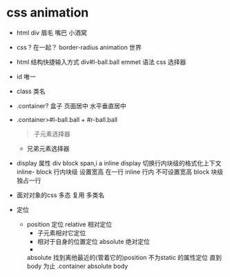 # css animation


- html
  div
  眉毛
  嘴巴
  小酒窝

- css
  ? 在一起？
  border-radius
  animation 世界


- html 结构快捷输入方式
  div#l-ball.ball  emmet 语法 css 选择器

- id 唯一
- class 类名
- .container?
  盒子 页面居中
  水平垂直居中
- .container>#l-ball.ball + #r-ball.ball
   > 子元素选择器
   + 兄弟元素选择器


- display 属性
  div block
  span,i a inline
  display 切换行内块级的格式化上下文
  inline- block 行内块级 设置宽高 在一行
  inline 行内 不可设置宽高
  block 块级 独占一行


- 面对对象的css
  多态
  复用 多类名

- 定位
  - position 定位
    relative 相对定位
      - 子元素相对它定位
      - 相对于自身的位置定位
    absolute 绝对定位
      - 
    absolute 找到离他最近的(管着它的)position 不为static 的属性定位
    直到body 为止
    .container absolute body
